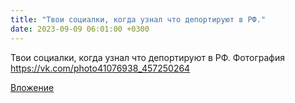 ```yaml
---
title: "Твои социалки, когда узнал что депортируют в РФ."
date: 2023-09-09 06:01:00 +0300
---
```


Твои социалки, когда узнал что депортируют в РФ.
Фотография
https://vk.com/photo41076938_457250264

[Вложение](https://vk.com/photo41076938_457250264)

